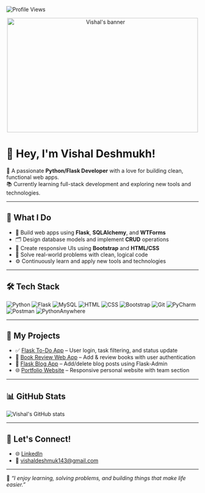 
![Profile Views](https://komarev.com/ghpvc/?username=vishaldeshmukh2k6&label=PROFILE+VIEWS&color=0e75b6&style=flat)
<p align="center">
  <img src="https://github.com/thompsonemerson/thompsonemerson/raw/master/cover-thompson.png" width="500" height="300" alt="Vishal's banner"/>
</p>

# 👋 Hey, I'm Vishal Deshmukh!

🚀 A passionate **Python/Flask Developer** with a love for building clean, functional web apps.  
📚 Currently learning full-stack development and exploring new tools and technologies.

---

## 💼 What I Do

- 🔧 Build web apps using **Flask**, **SQLAlchemy**, and **WTForms**
- 🗂 Design database models and implement **CRUD** operations
- 🎨 Create responsive UIs using **Bootstrap** and **HTML/CSS**
- 🧠 Solve real-world problems with clean, logical code
- ⚙️ Continuously learn and apply new tools and technologies

---

## 🛠️ Tech Stack

![Python](https://img.shields.io/badge/-Python-3776AB?style=flat&logo=python&logoColor=white)
![Flask](https://img.shields.io/badge/-Flask-000000?style=flat&logo=flask)
![MySQL](https://img.shields.io/badge/-MySQL-00758F?style=flat&logo=mysql&logoColor=white)
![HTML](https://img.shields.io/badge/-HTML5-E34F26?style=flat&logo=html5&logoColor=white)
![CSS](https://img.shields.io/badge/-CSS3-1572B6?style=flat&logo=css3)
![Bootstrap](https://img.shields.io/badge/-Bootstrap-563D7C?style=flat&logo=bootstrap)
![Git](https://img.shields.io/badge/-Git-F05032?style=flat&logo=git&logoColor=white)
![PyCharm](https://img.shields.io/badge/-PyCharm-000000?style=flat&logo=pycharm&logoColor=white)
![Postman](https://img.shields.io/badge/-Postman-FF6C37?style=flat&logo=postman&logoColor=white)
![PythonAnywhere](https://img.shields.io/badge/-PythonAnywhere-1E90FF?style=flat&logo=python&logoColor=white)

---

## 📂 My Projects

- ✅ [Flask To-Do App](https://github.com/vishaldeshmukh2k6/flask-todo-app) – User login, task filtering, and status update
- 📖 [Book Review Web App](https://github.com/vishaldeshmukh2k6/flask-book-review) – Add & review books with user authentication
- 📝 [Flask Blog App](https://github.com/vishaldeshmukh2k6/flask-blog) – Add/delete blog posts using Flask-Admin
- 🌐 [Portfolio Website](https://github.com/vishaldeshmukh2k6/portfolio-site) – Responsive personal website with team section

---

## 📊 GitHub Stats

![Vishal's GitHub stats](https://github-readme-stats.vercel.app/api?username=vishaldeshmukh2k6&show_icons=true&theme=radical)

---

## 🤝 Let's Connect!

- 🌐 [LinkedIn](https://www.linkedin.com/in/coder2024/)
- 📧 vishaldeshmuk143@gmail.com

---

🧠 *“I enjoy learning, solving problems, and building things that make life easier.”*

